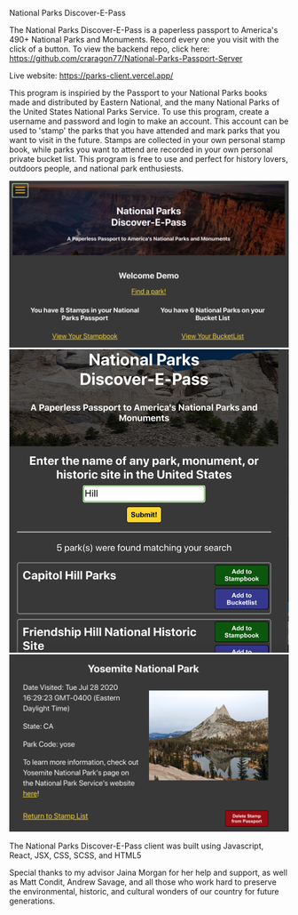 National Parks Discover-E-Pass

The National Parks Discover-E-Pass is a paperless passport to America's 490+ National Parks and Monuments. Record every one you visit with the click of a button. To view the backend repo, click here: https://github.com/craragon77/National-Parks-Passport-Server

Live website: https://parks-client.vercel.app/

This program is inspiried by the Passport to your National Parks books made and distributed by Eastern National, and the many National Parks of the United States National Parks Service. To use this program, create a username and password and login to make an account. This account can be used to 'stamp' the parks that you have attended and mark parks that you want to visit in the future. Stamps are collected in your own personal stamp book, while parks you want to attend are recorded in your own personal private bucket list. This program is free to use and perfect for history lovers, outdoors people, and national park enthusiests.



![Dashboard Image](https://github.com/craragon77/National-Parks-Passport-Client/blob/master/src/pics/README-snapshot-4.jpg)
![Park Search Image](https://github.com/craragon77/National-Parks-Passport-Client/blob/master/src/pics/README-snapshot-3.jpg)
![Stamp Image](https://github.com/craragon77/National-Parks-Passport-Client/blob/master/src/pics/README-snapshot-2.jpg)

The National Parks Discover-E-Pass client was built using Javascript, React, JSX, CSS, SCSS, and HTML5

Special thanks to my advisor Jaina Morgan for her help and support, as well as Matt Condit, Andrew Savage, and all those who work hard to preserve the environmental, historic, and cultural wonders of our country for future generations. 


